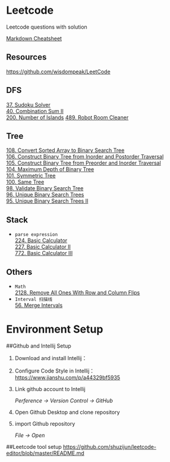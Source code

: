 # Leetcode
Leetcode questions with solution

[Markdown Cheatsheet](https://github.com/adam-p/markdown-here/wiki/Markdown-Cheatsheet)

## Resources
https://github.com/wisdompeak/LeetCode

## DFS
[37. Sudoku Solver](../Leetcode/DFS/_37.java)  
[40. Combination Sum II](../Leetcode/DFS/_40.java)   
[200. Number of Islands](../Leetcode/DFS/_200.java)
[489. Robot Room Cleaner](../Leetcode/DFS/_489.java)  


## Tree
[108. Convert Sorted Array to Binary Search Tree](../Leetcode/Tree/_108.java)   
[106. Construct Binary Tree from Inorder and Postorder Traversal](../Leetcode/Tree/_106.java)   
[105. Construct Binary Tree from Preorder and Inorder Traversal](../Leetcode/Tree/_105.java)   
[104. Maximum Depth of Binary Tree](../Leetcode/Tree/_104.java)   
[101. Symmetric Tree](../Leetcode/Tree/_101.java)   
[100. Same Tree](../Leetcode/Tree/_100.java)   
[98. Validate Binary Search Tree](../Leetcode/Tree/_98.java)   
[96. Unique Binary Search Trees](../Leetcode/Tree/_96.java)   
[95. Unique Binary Search Trees II](../Leetcode/Tree/_95.java)   

## Stack
* ``parse expression``  
[224. Basic Calculator](../Leetcode/Stack/_224.java)  
[227. Basic Calculator II](../Leetcode/Stack/_227.java)  
[772. Basic Calculator III](../Leetcode/Stack/_772.java)  

## Others
* ``Math``  
[2128. Remove All Ones With Row and Column Flips](Others/_2128.java)  
* ``Interval 扫描线``  
[56. Merge Intervals](Others/_2128.java)  


# Environment Setup
##Github and Intellij Setup
1. Download and install Intellij：
2. Configure Code Style in Intellij：
   https://www.jianshu.com/p/a44329bf5935
3. Link github account to Intellij

   *Perference -> Version Control -> GitHub*
4. Open Github Desktop and clone repository
5. import Github repository

   *File -> Open*


##Leetcode tool setup
https://github.com/shuzijun/leetcode-editor/blob/master/README.md